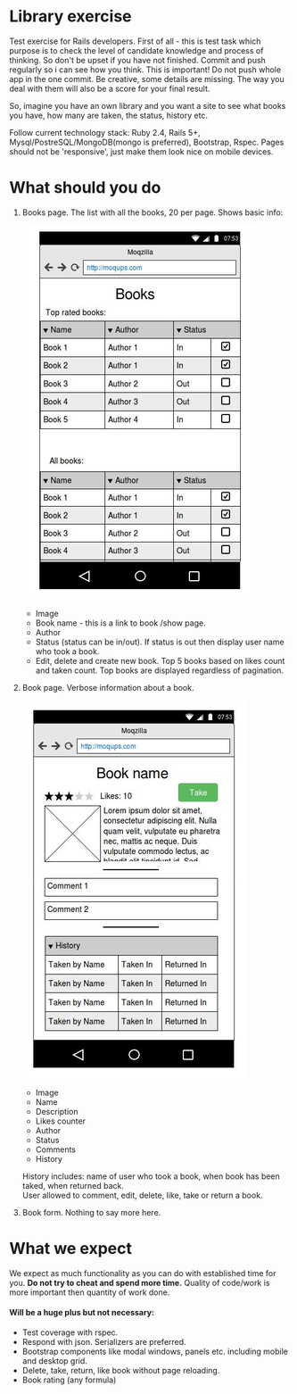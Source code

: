 # Library exercise

Test exercise for Rails developers.
First of all - this is test task which purpose is to check the level of candidate knowledge and process of thinking.
So don't be upset if you have not finished. Commit and push regularly so i can see how you think. This is important! Do not push whole app in the one commit.
Be creative, some details are missing. The way you deal with them will also be a score for your final result.

So, imagine you have an own library and you want a site to see what books you have, how many are taken, the status, history etc.

Follow current technology stack:
Ruby 2.4, Rails 5+, Mysql/PostreSQL/MongoDB(mongo is preferred), Bootstrap, Rspec.
  Pages should not be 'responsive', just make them look nice on mobile devices.
# What should you do
1. Books page. The list with all the books, 20 per page. Shows basic info:

    ![Example](app/assets/images/lb.jpeg)

    * Image
    * Book name - this is a link to book /show page.
    * Author
    * Status (status can be in/out). If status is out then display user name who took a book.
    * Edit, delete and create new book.
    Top 5 books based on likes count and taken count. Top books are displayed regardless of pagination.
    
1. Book page. Verbose information about a book.

    ![Example](app/assets/images/lb1.jpeg)

    * Image
    * Name
    * Description
    * Likes counter
    * Author
    * Status
    * Comments
    * History    
    
    History includes: name of user who took a book, when book has been taked, when returned back.    
    User allowed to comment, edit, delete, like, take or return a book.

1. Book form. Nothing to say more here.

# What we expect
We expect as much functionality as you can do with established time for you. **Do not try to cheat and spend more time.** Quality of code/work is more important then quantity of work done. 
#### Will be a huge plus but not necessary:
* Test coverage with rspec.
* Respond with json. Serializers are preferred.
* Bootstrap components like modal windows, panels etc. including mobile and desktop grid.
* Delete, take, return, like book without page reloading.
* Book rating (any formula)

